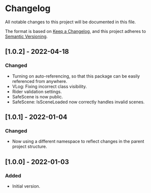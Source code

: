 # Changelog
All notable changes to this project will be documented in this file.

The format is based on [Keep a Changelog](https://keepachangelog.com/en/1.0.0/),
and this project adheres to [Semantic Versioning](https://semver.org/spec/v2.0.0.html).

## [1.0.2] - 2022-04-18
### Changed
- Turning on auto-referencing, so that this package can be easily referenced from anywhere.
- VLog: Fixing incorrect class visibility.
- Rider validation settings.
- SafeScene is now public.
- SafeScene: IsSceneLoaded now correctly handles invalid scenes.

## [1.0.1] - 2022-01-04
### Changed
- Now using a different namespace to reflect changes in the parent project structure.

## [1.0.0] - 2022-01-03
### Added
- Initial version.
